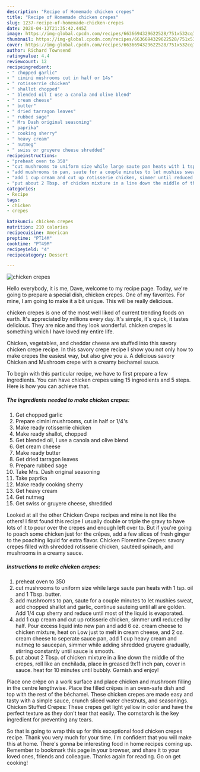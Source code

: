 ```yaml
---
description: "Recipe of Homemade chicken crepes"
title: "Recipe of Homemade chicken crepes"
slug: 1237-recipe-of-homemade-chicken-crepes
date: 2020-04-12T21:35:42.445Z
image: https://img-global.cpcdn.com/recipes/6636694329622528/751x532cq70/chicken-crepes-recipe-main-photo.jpg
thumbnail: https://img-global.cpcdn.com/recipes/6636694329622528/751x532cq70/chicken-crepes-recipe-main-photo.jpg
cover: https://img-global.cpcdn.com/recipes/6636694329622528/751x532cq70/chicken-crepes-recipe-main-photo.jpg
author: Richard Townsend
ratingvalue: 4.4
reviewcount: 12
recipeingredient:
- " chopped garlic"
- " cimini mushrooms cut in half or 14s"
- " rotisserrie chicken"
- " shallot chopped"
- " blended oil I use a canola and olive blend"
- " cream cheese"
- " butter"
- " dried tarragon leaves"
- " rubbed sage"
- " Mrs Dash original seasoning"
- " paprika"
- " cooking sherry"
- " heavy cream"
- " nutmeg"
- " swiss or gruyere cheese shredded"
recipeinstructions:
- "preheat oven to 350"
- "cut mushrooms to uniform size while large saute pan heats with 1 tsp. oil and 1 Tbsp. butter."
- "add mushrooms to pan, saute for a couple minutes to let mushies sweat, add chopped shallot and garlic, continue sauteing until all are golden. Add 1/4 cup sherry and reduce until most of the liquid is evaporated."
- "add 1 cup cream and cut up rotisserie chicken, simmer until reduced by half. Pour excess liquid into new pan and add 6 oz. cream cheese to chicken mixture, heat on Low just to melt in cream cheese, and 2 oz. cream cheese to seperate sauce pan, add 1 cup heavy cream and nutmeg to saucepan, simmer while adding shredded gruyere gradually, stirring constantly until sauce is smooth."
- "put about 2 Tbsp. of chicken mixture in a line down the middle of the crepes, roll like an enchilada, place in greased 9x11 inch pan, cover in sauce. heat for 10 minutes until bubbly. Garnish and enjoy!"
categories:
- Recipe
tags:
- chicken
- crepes

katakunci: chicken crepes 
nutrition: 210 calories
recipecuisine: American
preptime: "PT14M"
cooktime: "PT49M"
recipeyield: "4"
recipecategory: Dessert

---
```



![chicken crepes](https://img-global.cpcdn.com/recipes/6636694329622528/751x532cq70/chicken-crepes-recipe-main-photo.jpg)

Hello everybody, it is me, Dave, welcome to my recipe page. Today, we're going to prepare a special dish, chicken crepes. One of my favorites. For mine, I am going to make it a bit unique. This will be really delicious.

chicken crepes is one of the most well liked of current trending foods on earth. It's appreciated by millions every day. It's simple, it's quick, it tastes delicious. They are nice and they look wonderful. chicken crepes is something which I have loved my entire life.

Chicken, vegetables, and cheddar cheese are stuffed into this savory chicken crepe recipe. In this savory crepe recipe I show you not only how to make crepes the easiest way, but also give you a. A delicious savory Chicken and Mushroom crepe with a creamy bechamel sauce.


To begin with this particular recipe, we have to first prepare a few ingredients. You can have chicken crepes using 15 ingredients and 5 steps. Here is how you can achieve that.

<!--inarticleads1-->

##### The ingredients needed to make chicken crepes:

1. Get  chopped garlic
1. Prepare  cimini mushrooms, cut in half or 1/4&#39;s
1. Make ready  rotisserrie chicken
1. Make ready  shallot, chopped
1. Get  blended oil, I use a canola and olive blend
1. Get  cream cheese
1. Make ready  butter
1. Get  dried tarragon leaves
1. Prepare  rubbed sage
1. Take  Mrs. Dash original seasoning
1. Take  paprika
1. Make ready  cooking sherry
1. Get  heavy cream
1. Get  nutmeg
1. Get  swiss or gruyere cheese, shredded


Looked at all the other Chicken Crepe recipes and mine is not like the others! I first found this recipe I usually double or triple the gravy to have lots of it to pour over the crepes and enough left over to. But if you&#39;re going to poach some chicken just for the crêpes, add a few slices of fresh ginger to the poaching liquid for extra flavor. Chicken Florentine Crepes: savory crepes filled with shredded rotisserie chicken, sautéed spinach, and mushrooms in a creamy sauce. 

<!--inarticleads2-->

##### Instructions to make chicken crepes:

1. preheat oven to 350
1. cut mushrooms to uniform size while large saute pan heats with 1 tsp. oil and 1 Tbsp. butter.
1. add mushrooms to pan, saute for a couple minutes to let mushies sweat, add chopped shallot and garlic, continue sauteing until all are golden. Add 1/4 cup sherry and reduce until most of the liquid is evaporated.
1. add 1 cup cream and cut up rotisserie chicken, simmer until reduced by half. Pour excess liquid into new pan and add 6 oz. cream cheese to chicken mixture, heat on Low just to melt in cream cheese, and 2 oz. cream cheese to seperate sauce pan, add 1 cup heavy cream and nutmeg to saucepan, simmer while adding shredded gruyere gradually, stirring constantly until sauce is smooth.
1. put about 2 Tbsp. of chicken mixture in a line down the middle of the crepes, roll like an enchilada, place in greased 9x11 inch pan, cover in sauce. heat for 10 minutes until bubbly. Garnish and enjoy!


Place one crêpe on a work surface and place chicken and mushroom filling in the centre lengthwise. Place the filled crêpes in an oven-safe dish and top with the rest of the béchamel. These chicken crepes are made easy and tasty with a simple sauce, crunch sliced water chestnuts, and seasonings. Chicken Stuffed Crepes: These crepes get light yellow in color and have the perfect texture as they don&#39;t tear that easily. The cornstarch is the key ingredient for preventing any tears. 

So that is going to wrap this up for this exceptional food chicken crepes recipe. Thank you very much for your time. I'm confident that you will make this at home. There's gonna be interesting food in home recipes coming up. Remember to bookmark this page in your browser, and share it to your loved ones, friends and colleague. Thanks again for reading. Go on get cooking!
